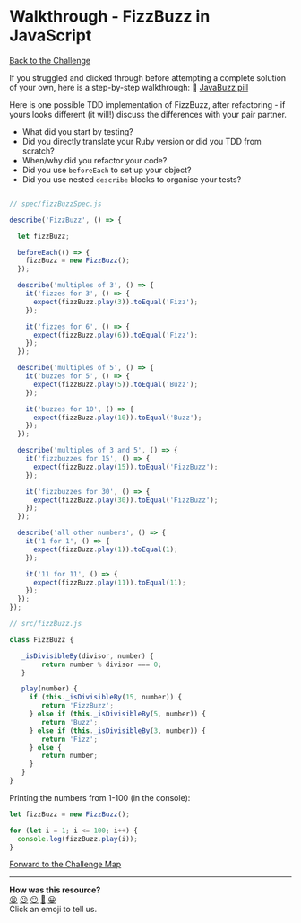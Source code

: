 # Walkthrough - FizzBuzz in JavaScript

[Back to the Challenge](../fizzbuzz_in_javascript.md)

If you struggled and clicked through before attempting a complete solution of your own, here is a step-by-step walkthrough: :pill: [JavaBuzz pill](/pills/javascript&JasminePill.md)

Here is one possible TDD implementation of FizzBuzz, after refactoring - if yours looks different (it will!) discuss the differences with your pair partner.

- What did you start by testing?
- Did you directly translate your Ruby version or did you TDD from scratch?
- When/why did you refactor your code?
- Did you use `beforeEach` to set up your object?
- Did you use nested `describe` blocks to organise your tests?

```javascript

// spec/fizzBuzzSpec.js

describe('FizzBuzz', () => {

  let fizzBuzz;

  beforeEach(() => {
    fizzBuzz = new FizzBuzz();
  });

  describe('multiples of 3', () => {
    it('fizzes for 3', () => {
      expect(fizzBuzz.play(3)).toEqual('Fizz');
    });

    it('fizzes for 6', () => {
      expect(fizzBuzz.play(6)).toEqual('Fizz');
    });
  });

  describe('multiples of 5', () => {
    it('buzzes for 5', () => {
      expect(fizzBuzz.play(5)).toEqual('Buzz');
    });

    it('buzzes for 10', () => {
      expect(fizzBuzz.play(10)).toEqual('Buzz');
    });
  });

  describe('multiples of 3 and 5', () => {
    it('fizzbuzzes for 15', () => {
      expect(fizzBuzz.play(15)).toEqual('FizzBuzz');
    });

    it('fizzbuzzes for 30', () => {
      expect(fizzBuzz.play(30)).toEqual('FizzBuzz');
    });
  });

  describe('all other numbers', () => {
    it('1 for 1', () => {
      expect(fizzBuzz.play(1)).toEqual(1);
    });

    it('11 for 11', () => {
      expect(fizzBuzz.play(11)).toEqual(11);
    });
  });
});

// src/fizzBuzz.js

class FizzBuzz {

   _isDivisibleBy(divisor, number) {
        return number % divisor === 0;
   }

   play(number) {
     if (this._isDivisibleBy(15, number)) {
        return 'FizzBuzz';
     } else if (this._isDivisibleBy(5, number)) {
        return 'Buzz';
     } else if (this._isDivisibleBy(3, number)) {
        return 'Fizz';
     } else {
        return number;
     }
   }
}


```

Printing the numbers from 1-100 (in the console):

```javascript
let fizzBuzz = new FizzBuzz();

for (let i = 1; i <= 100; i++) {
  console.log(fizzBuzz.play(i));
}
```

[Forward to the Challenge Map](../README.md)

<!-- BEGIN GENERATED SECTION DO NOT EDIT -->

---

**How was this resource?**  
[😫](https://airtable.com/shrUJ3t7KLMqVRFKR?prefill_Repository=course&prefill_File=thermostat_es6/walkthroughs/fizzbuzz_in_javascript.md&prefill_Sentiment=😫) [😕](https://airtable.com/shrUJ3t7KLMqVRFKR?prefill_Repository=course&prefill_File=thermostat_es6/walkthroughs/fizzbuzz_in_javascript.md&prefill_Sentiment=😕) [😐](https://airtable.com/shrUJ3t7KLMqVRFKR?prefill_Repository=course&prefill_File=thermostat_es6/walkthroughs/fizzbuzz_in_javascript.md&prefill_Sentiment=😐) [🙂](https://airtable.com/shrUJ3t7KLMqVRFKR?prefill_Repository=course&prefill_File=thermostat_es6/walkthroughs/fizzbuzz_in_javascript.md&prefill_Sentiment=🙂) [😀](https://airtable.com/shrUJ3t7KLMqVRFKR?prefill_Repository=course&prefill_File=thermostat_es6/walkthroughs/fizzbuzz_in_javascript.md&prefill_Sentiment=😀)  
Click an emoji to tell us.

<!-- END GENERATED SECTION DO NOT EDIT -->
